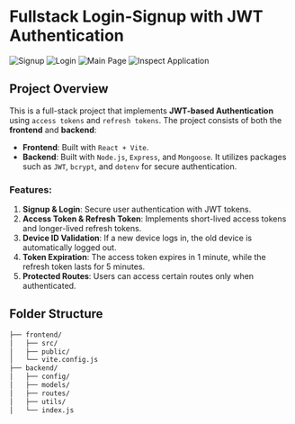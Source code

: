# Fullstack Login-Signup with JWT Authentication

![Signup](https://github.com/user-attachments/assets/02336dbb-0a62-44de-9de3-72bee15b2725)
![Login](https://github.com/user-attachments/assets/b2af1889-75ef-4a63-92d2-75bfb3f0bab5)
![Main Page](https://github.com/user-attachments/assets/d25f87d0-9de2-4c07-a80e-5602e671a572)
![Inspect Application](https://github.com/user-attachments/assets/af2ccb1e-02f9-4a60-b307-98ebb4d9b0f7)

## Project Overview

This is a full-stack project that implements **JWT-based Authentication** using `access tokens` and `refresh tokens`. The project consists of both the **frontend** and **backend**:

- **Frontend**: Built with `React + Vite`.
- **Backend**: Built with `Node.js`, `Express`, and `Mongoose`. It utilizes packages such as `JWT`, `bcrypt`, and `dotenv` for secure authentication.

### Features:

1. **Signup & Login**: Secure user authentication with JWT tokens.
2. **Access Token & Refresh Token**: Implements short-lived access tokens and longer-lived refresh tokens.
3. **Device ID Validation**: If a new device logs in, the old device is automatically logged out.
4. **Token Expiration**: The access token expires in 1 minute, while the refresh token lasts for 5 minutes.
5. **Protected Routes**: Users can access certain routes only when authenticated.

## Folder Structure

```bash
├── frontend/
│   ├── src/
│   ├── public/
│   └── vite.config.js
├── backend/
│   ├── config/
│   ├── models/
│   ├── routes/
│   ├── utils/
│   └── index.js
